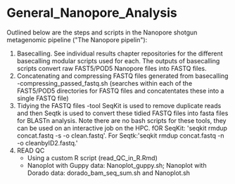 # General_Nanopore_Analysis

Outlined below are the steps and scripts in the Nanopore shotgun metagenomic pipeline ("The Nanopore pipelin"):

1) Basecalling. See individual results chapter repositories for the different basecalling modular scripts used for each. The outputs of basecalling scripts convert raw FAST5/POD5 Nanopore files into FASTQ files.
2) Concatenating and compressing FASTQ files generated from basecalling
      -compressing_passed_fastq.sh (searches within each of the FAST5/POD5 directories for FASTQ files and concatentates these into a single FASTQ file)
3) Tidying the FASTQ files
      -tool SeqKit is used to remove duplicate reads and then Seqtk is used to convert these tidied FASTQ files into fasta files for BLASTn analysis. Note there are no bash scripts for these tools, they can be used on an interactive job on the HPC. fOR SeqKit: 'seqkit rmdup concat.fastq -s -o clean.fastq'. For Seqtk:'seqkit rmdup concat.fastq -n -o cleanbyID2.fastq.'
 4) READ QC
      - Using a custom R script (read_QC_in_R.Rmd)
      - Nanoplot with Guppy data: Nanoplot_guppy.sh; Nanoplot with Dorado data: dorado_bam_seq_sum.sh and Nanoplot.sh 
        
      
